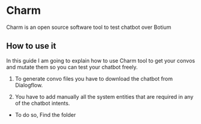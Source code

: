 # Charm
Charm  is an open source software tool to test chatbot over Botium

## How to use it
In this guide I am going to explain how to use Charm tool to get your convos and mutate them so you can test your chatbot freely.

1. To generate convo files you have to download the chatbot from Dialogflow.

2. You have to add manually all the system entities that are required in any of the chatbot intents.

* To do so, Find the folder  
